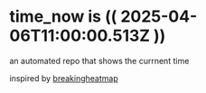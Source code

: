 # time_now is (( 2025-04-06T11:00:00.513Z ))

an automated repo that shows the currnent time

inspired by [breakingheatmap](https://github.com/breakingheatmap/breakingheatmap)